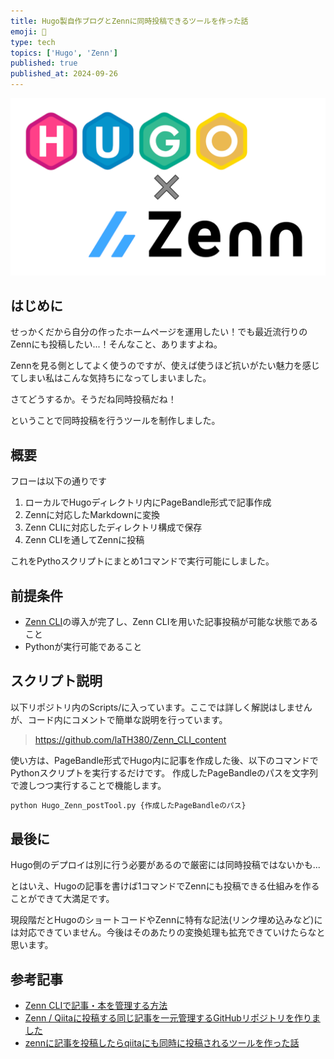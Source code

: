 ```yaml
---
title: Hugo製自作ブログとZennに同時投稿できるツールを作った話
emoji: 👀
type: tech
topics: ['Hugo', 'Zenn']
published: true
published_at: 2024-09-26
---
```

![thumbnail](/images/articles/8dba184967237d/hugoZenn.png)

## はじめに
せっかくだから自分の作ったホームページを運用したい！でも最近流行りのZennにも投稿したい...！そんなこと、ありますよね。

Zennを見る側としてよく使うのですが、使えば使うほど抗いがたい魅力を感じてしまい私はこんな気持ちになってしまいました。

さてどうするか。そうだね同時投稿だね！

ということで同時投稿を行うツールを制作しました。

## 概要
フローは以下の通りです
1. ローカルでHugoディレクトリ内にPageBandle形式で記事作成
2. Zennに対応したMarkdownに変換
3. Zenn CLIに対応したディレクトリ構成で保存
4. Zenn CLIを通してZennに投稿

これをPythoスクリプトにまとめ1コマンドで実行可能にしました。

## 前提条件
- [Zenn CLI](https://zenn.dev/zenn/articles/install-zenn-cli)の導入が完了し、Zenn CLIを用いた記事投稿が可能な状態であること
- Pythonが実行可能であること

## スクリプト説明
以下リポジトリ内のScripts/に入っています。ここでは詳しく解説はしませんが、コード内にコメントで簡単な説明を行っています。
> https://github.com/laTH380/Zenn_CLI_content

使い方は、PageBandle形式でHugo内に記事を作成した後、以下のコマンドでPythonスクリプトを実行するだけです。
作成したPageBandleのパスを文字列で渡しつつ実行することで機能します。
```bash
python Hugo_Zenn_postTool.py {作成したPageBandleのパス}
```

## 最後に
Hugo側のデプロイは別に行う必要があるので厳密には同時投稿ではないかも...

とはいえ、Hugoの記事を書けば1コマンドでZennにも投稿できる仕組みを作ることができて大満足です。

現段階だとHugoのショートコードやZennに特有な記法(リンク埋め込みなど)には対応できていません。今後はそのあたりの変換処理も拡充できていけたらなと思います。
## 参考記事
- [Zenn CLIで記事・本を管理する方法](https://zenn.dev/zenn/articles/zenn-cli-guide)
- [Zenn / Qiitaに投稿する同じ記事を一元管理するGitHubリポジトリを作りました](https://zenn.dev/ot07/articles/zenn-qiita-article-centralized)
- [zennに記事を投稿したらqiitaにも同時に投稿されるツールを作った話](https://qiita.com/shunk_jr/items/7d1029cae8f83ee8fd84)
